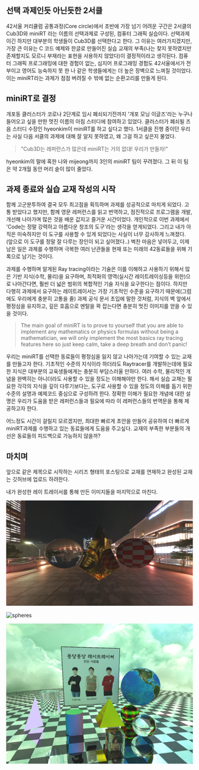 ##  선택 과제인듯 아닌듯한 2서클

42서울 커리큘럼 공통과정(Core circle)에서 초반에 가장 넘기 어려운 구간은 2서클의 Cub3D와 miniRT 라는 이름의 선택과제로 구성된, 컴퓨터 그래픽 실습이다. 선택과제이긴 하지만 대부분의 학생들이 Cub3D를 선택한다고 한다. 그 이유는 여러가지겠지만, 가장 큰 이유는 C 코드 예제와 한글로 만들어진 실습 교재의 부족(나는 찾지  못하였지만 존재할지도 모르니 부재라는 표현을 사용하지 않았다)이 결정적이라고 생각된다. 컴퓨터 그래픽 프로그래밍에 대한 경험이 없는, 심지어 프로그래밍 경험도 42서울에서가 전부이고 영어도 능숙하지 못 한 나 같은 학생들에게는 더 높은 장벽으로 느껴질 것이었다. 이는 miniRT라는 과제가 점점 버려질 수 밖에 없는 순환고리를 만들게 된다.

## miniRT로 결정

개포동 클러스터가 코로나 2단계로 임시 폐쇠되기전까지 '개포 모닝 이글즈'라는 누구나 들어오고 싶을 만한 멋진 이름의 아침 스터디에 참여하고 있었다. 클러스터가 폐쇠될 즈음 스터디 수장인 hyeonkim이 miniRT를 하고 싶다고 했다. 1서클을 진행 중이던 우리는 사실 다음 서클의 과제에 대해 잘 알지 못하였고, 왜 그걸 하고 싶은지 물었다. 

> "Cub3D는 레퍼런스가 많은데 miniRT는 거의 없대! 우리가 만들자!"

hyeonkim의 말에 혹한 나와 mijeong까지 3인의 miniRT 팀이 꾸려졌다. 그 뒤 이 팀은 약 2개월 동안 머리 숱이 많이 줄었다.

## 과제 종료와 실습 교재 작성의 시작

함께 고군분투하여 결국 모두 최고점을 획득하며 과제를 성공적으로 마치게 되었다. 고통 받았다고 했지만, 함께 영문 레퍼런스를 읽고 번역하고, 점진적으로 프로그램을 개발, 개선해 나아가며 많은 것을 배운 값지고 즐거운 시간이었다. 개인적으로 이번 과제에서 'Code는 정말 강력하고 아름다운 창조의 도구'라는 생각을 얻게되었다. 그리고 내가 아직은 미숙하지만 이 도구를 사용할 수 있게 되었다는 사실이 너무 감사하게 느껴졌다. (앞으로 이 도구를 정말 잘 다루는 장인이 되고 싶어졌다..) 벅찬 마음은 넣어두고, 이제 남은 일은 과제를 수행하며 극복한 여러 난관들을 현재 또는 미래의 42동료들을 위해 기록으로 남기는 것이다. 

과제를 수행하며 알게된 Ray tracing이라는 기술은 이를 이해하고 사용하기 위해서 많은 기반 지식(수학, 물리)을 요구하며, 최적화의 영역(실시간 레이트레이싱등을 위한)으로 나아간다면, 훨씬 더 넓은 범위의 복합적인 기술 지식을 요구한다는 점이다. 하지만 다행히 과제에서 요구하는 레이트레이서는 가장 기초적인 수준을 요구하기 때문에(그럼에도 우리에게 충분히 고통을 줄) 과제 공식 문서 초입에 말한 것처럼, 지식의 벽 앞에서 평정심을 유지하고, 깊은 호흡으로 멘탈을 꽉 잡는다면 충분히 멋진 이미지를 얻을 수 있을 것이다.

> The main goal of miniRT is to prove to yourself that you are able to implement any mathematics or physics formulas without being a mathematician, we will only implement the most basics ray tracing features here so just keep calm, take a deep breath and don’t panic! 

우리는 miniRT를 선택한 동료들이 평정심을 잃지 않고 나아가는데 기여할 수 있는 교재를 만들고자 한다. 기초적인 수준의 지식이라 하더라도 Raytracer를 개발하는데에 필요한 지식은 대부분의 교육생들에게는 충분히 부담스러울 만하다. 여러 수학, 물리적인 개념을 완벽히는 아니더라도 사용할 수 있을 정도는 이해해야만 한다. 해서 실습 교재는 필요한 각각의 지식을 깊이 다루기보다는, 도구로 사용할 수 있을 정도의 이해를 돕기 위한 수준의 설명과 예제코드 중심으로 구성하려 한다. 정확한 이해가 필요한 개념에 대한 설명은 우리가 도움을 받은 레퍼런스들과 필요에 따라 이 레퍼런스들의 번역문을 통해 제공하고자 한다. 

어느정도 시간이 걸릴지 모르겠지만, 최대한 빠르게 초안을 만들어 공유하여 더 빠르게 miniRT과제를 수행하고 있는 동료들에게 도움을 주고싶다. 교재의 부족한 부분들의 개선은 동료들의 피드백으로 가능하지 않을까?

## 마치며

앞으로 같은 제목으로 시작하는 시리즈 형태의 포스팅으로 교재를 연재하고 완성된 교재는 깃허브에 업로드 하려한다.

내가 완성한 레이 트레이서를 통해 만든 이미지들을 마지막으로 마친다.

![scene2](../assets/img/2021-01-08-Raytracing_C00/scene2.png)

![spheres](../assets/img/2021-01-08-Raytracing_C00/spheres.bmp)

![combination](../assets/img/2021-01-08-Raytracing_C00/combination.png)